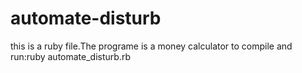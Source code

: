 # automate-disturb
this is a ruby file.The programe is a money calculator
to compile and run:ruby automate_disturb.rb 
